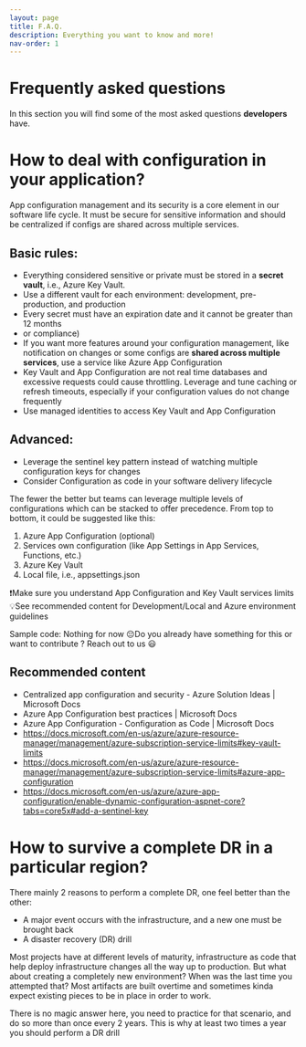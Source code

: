 ```yaml
---
layout: page
title: F.A.Q.
description: Everything you want to know and more!
nav-order: 1
---
```


# Frequently asked questions

In this section you will find some of the most asked questions **developers** have. 

# How to deal with configuration in your application?

App configuration management and its security is a core element in our software life cycle. It must be secure for sensitive information and should be centralized if configs are shared across multiple services.

## Basic rules:
- Everything considered sensitive or private must be stored in a **secret vault**, i.e., Azure Key Vault.
- Use a different vault for each environment: development, pre-production, and production
- Every secret must have an expiration date and it cannot be greater than 12 months
- or compliance)
- If you want more features around your configuration management, like notification on changes or some configs are **shared across multiple services**, use a service like Azure App Configuration
- Key Vault and App Configuration are not real time databases and excessive requests could cause throttling. Leverage and tune caching or refresh timeouts, especially if your configuration values do not change frequently
- Use managed identities to access Key Vault and App Configuration

## Advanced:
- Leverage the sentinel key pattern  instead of watching multiple configuration keys for changes
- Consider Configuration as code in your software delivery lifecycle

The fewer the better but teams can leverage multiple levels of configurations which can be stacked to offer precedence. From top to bottom, it could be suggested like this:

1.	Azure App Configuration (optional)
2.	Services own configuration (like App Settings in App Services, Functions, etc.)
3.	Azure Key Vault
4.	Local file, i.e., appsettings.json

❗Make sure you understand App Configuration and Key Vault services limits
💡See recommended content for Development/Local and Azure environment guidelines

Sample code: Nothing for now 😔Do you already have something for this or want to contribute ? Reach out to us 😃

## Recommended content
- Centralized app configuration and security - Azure Solution Ideas | Microsoft Docs
- Azure App Configuration best practices | Microsoft Docs
- Azure App Configuration - Configuration as Code | Microsoft Docs
- https://docs.microsoft.com/en-us/azure/azure-resource-manager/management/azure-subscription-service-limits#key-vault-limits
- https://docs.microsoft.com/en-us/azure/azure-resource-manager/management/azure-subscription-service-limits#azure-app-configuration
- https://docs.microsoft.com/en-us/azure/azure-app-configuration/enable-dynamic-configuration-aspnet-core?tabs=core5x#add-a-sentinel-key



# How to survive a complete DR in a particular region?

There mainly 2 reasons to perform a complete DR, one feel better than the other:

- A major event occurs with the infrastructure, and a new one must be brought back
- A disaster recovery (DR) drill

Most projects have at different levels of maturity, infrastructure as code that help deploy infrastructure changes all the way up to production. But what about creating a completely new environment? When was the last time you attempted that? Most artifacts are built overtime and sometimes kinda expect existing pieces to be in place in order to work.

There is no magic answer here, you need to practice for that scenario, and do so more than once every 2 years. This is why at least two times a year you should perform a DR drill
